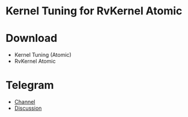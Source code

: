 # Kernel Tuning for RvKernel Atomic

# Download
- Kernel Tuning (Atomic)
- RvKernel Atomic

# Telegram
- [Channel](https://t.me/rvkernel)
- [Discussion](https://t.me/rvkerneldisc)
